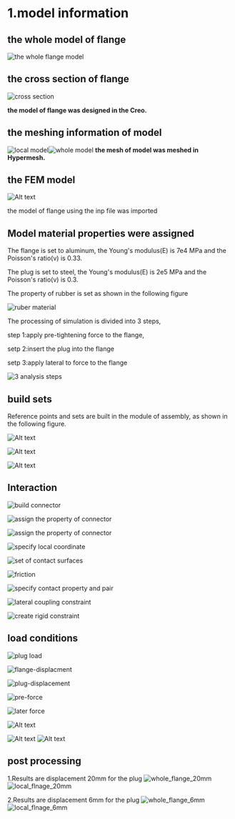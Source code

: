 # 1.model information

## the whole model of flange
![the whole flange model](image-1.png)
## the cross section of flange
![cross section](image.png)

**the model of flange was designed in the Creo.**
## the meshing information of model

![local model](image-2.png)![whole model](image-3.png)
**the mesh of model was meshed in Hypermesh.**
## the FEM model
![Alt text](image-4.png)

the model of flange using the inp file was imported
## Model material properties were assigned
The flange is set to aluminum, the Young's modulus(E) is 7e4 MPa and the Poisson's ratio(v) is 0.33.

The plug is set to steel, the Young's modulus(E) is 2e5 MPa and the Poisson's ratio(v) is 0.3.

The property of rubber is set as shown in the following figure

![ruber material](image-5.png)

The processing of simulation is divided into 3 steps,

step 1:apply pre-tightening force to the flange,

setp 2:insert the plug into the flange

setp 3:apply lateral to force to the flange

![3 analysis steps](image-6.png)

## build sets
Reference points and sets are built in the module of assembly, as shown in the following figure.

![Alt text](image-7.png)

![Alt text](image-8.png)

![Alt text](image-9.png)


## Interaction
![build connector](image-10.png)

![assign the property of connector](image-11.png)

![assign the property of connector](image-12.png)

![specify local coordinate](image-13.png)

![set of contact surfaces](image-14.png)

![friction](image-15.png)

![specify contact property and pair](image-16.png)

![lateral coupling constraint](image-17.png)

![create rigid constraint](image-18.png)

## load conditions

![plug load](image-19.png)

![flange-displacment](image-20.png)

![plug-displacement](image-24.png)


![pre-force](image-21.png)

![later force](image-22.png)

![Alt text](image-23.png)


![Alt text](image-25.png)
![Alt text](image-26.png)


## post processing

1.Results are displacement 20mm for the plug
![whole_flange_20mm](the_whole_flange_rubber_20mm20246221946321.gif)
![local_flnage_20mm](the_local_flange_rubber_20mm20246221941101.gif)

2.Results are displacement 6mm for the plug
![whole_flange_6mm](the_whole_flange_rubber_6mm20246221852541.gif)
![local_flnage_6mm](the_local_flange_rubber_6mm20246221859301.gif)

